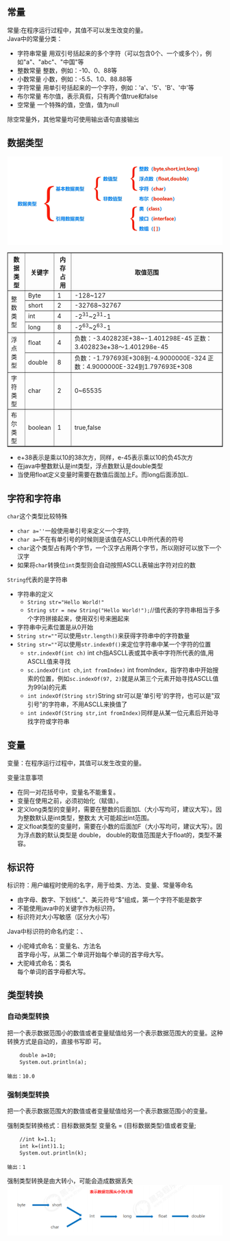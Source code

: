 ## 常量
常量:在程序运行过程中，其值不可以发生改变的量。  
Java中的常量分类：
* 字符串常量 用双引号括起来的多个字符（可以包含0个、一个或多个），例如"a"、"abc"、"中国"等
* 整数常量 整数，例如：-10、0、88等
* 小数常量 小数，例如：-5.5、1.0、88.88等
* 字符常量 用单引号括起来的一个字符，例如：'a'、'5'、'B'、'中'等
* 布尔常量 布尔值，表示真假，只有两个值true和false
* 空常量 一个特殊的值，空值，值为null  

除空常量外，其他常量均可使用输出语句直接输出

## 数据类型

![](image/数据类型分类.png)
<table border="1" cellspacing="0" cellpadding="0">
        <tr>
            <th>数据类型</th>
            <th>关键字</th>
            <th>内存占用</th>
            <th>取值范围</th>
        </tr>
        <tr>
            <td rowspan="4">整数类型</td>
            <td>Byte</td>
            <td>1</td>
            <td>-128~127</td>
        </tr>
        <tr>
            <td>short</td>
            <td>2</td>
            <td>-32768~32767</td>
        </tr>
        <tr>
            <td>int</td>
            <td>4</td>
            <td>-2<sup>31</sup>~2<sup>31</sup>-1</td>
        </tr>
        <tr>
            <td>long</td>
            <td>8</td>
            <td>-2<sup>63</sup>~2<sup>63</sup>-1</td>
        </tr>
        <tr>
            <td rowspan="2">浮点类型</td>
            <td>float</td>
            <td>4</td>
            <td>负数：-3.402823E+38~-1.401298E-45 正数：3.402823e+38～1.401298e-45</td>
        </tr>
        <tr>
            <td>double</td>
            <td>8</td>
            <td>负数：-1.797693E+308到-4.9000000E-324 正数：4.9000000E-324到1.797693E+308</td>
        </tr>
        <tr>
            <td>字符类型</td>
            <td>char</td>
            <td>2</td>
            <td>0~65535</td>
        </tr>
        <tr>
            <td>布尔类型</td>
            <td>boolean</td>
            <td>1</td>
            <td>true,false</td>
        </tr>
    </table>

- e+38表示是乘以10的38次方，同样，e-45表示乘以10的负45次方
- 在java中整数默认是int类型，浮点数默认是double类型
- 当使用float定义变量时需要在数值后面加上F。而long后面添加L.

## 字符和字符串

`char`这个类型比较特殊
- `char a=''`一般使用单引号来定义一个字符,
- `char a=`不在有单引号的时候则是该值在ASCLL中所代表的符号
- `char`这个类型占有两个字节，一个汉字占用两个字节，所以刚好可以放下一个汉字
- 如果将`char`转换位`int`类型则会自动按照ASCLL表输出字符对应的数


`String`代表的是字符串
- 字符串的定义
  - `String str="Hello World!"`   
  - `String str = new String("Hello World!");`//值代表的字符串相当于多个字符拼接起来，使用双引号来圈起来
- 字符串中元素位置是从0开始
- `String str=""`可以使用`str.length()`来获得字符串中的字符数量
- `String str=""`可以使用`str.index0f()`来定位字符串中某一个字符的位置
  - `str.index0f(int ch)` int ch指ASCLL表或其中表中字符所代表的值,用ASCLL值来寻找
  - `sc.indexOf(int ch,int fromIndex)` int fromIndex，指字符串中开始搜索的位置，例如`sc.indexOf(97, 2)`就是从第三个元素开始寻找ASCLL值为99(a)的元素
  - `int indexOf(String str)`String str可以是'单引号'的字符，也可以是"双引号"的字符串，不用ASCLL来换值了
  - `int indexOf(String str,int fromIndex)`同样是从某一位元素后开始寻找字符或字符串

## 变量
变量：在程序运行过程中，其值可以发生改变的量。  


变量注意事项

* 在同一对花括号中，变量名不能重复。
*  变量在使用之前，必须初始化（赋值）。
*  定义long类型的变量时，需要在整数的后面加L（大小写均可，建议大写）。因为整数默认是int类型，整数太
大可能超出int范围。
* 定义float类型的变量时，需要在小数的后面加F（大小写均可，建议大写）。因为浮点数的默认类型是
double， double的取值范围是大于float的，类型不兼容。


## 标识符
标识符：用户编程时使用的名字，用于给类、方法、变量、常量等命名

* 由字母、数字、下划线“_”、美元符号“$”组成，第一个字符不能是数字
* 不能使用java中的关键字作为标识符。
* 标识符对大小写敏感（区分大小写）
  
Java中标识符的命名约定：、
* 小驼峰式命名：变量名、方法名  
首字母小写，从第二个单词开始每个单词的首字母大写。
* 大驼峰式命名：类名  
每个单词的首字母都大写。



## 类型转换

### 自动类型转换
把一个表示数据范围小的数值或者变量赋值给另一个表示数据范围大的变量。这种转换方式是自动的，直接书写即
可。


        double a=10;
        System.out.println(a);

    输出：10.0

### 强制类型转换
把一个表示数据范围大的数值或者变量赋值给另一个表示数据范围小的变量。   

强制类型转换格式：目标数据类型 变量名 = (目标数据类型)值或者变量;


        //int k=1.1;
        int k=(int)1.1;
        System.out.println(k);

    输出：1

强制类型转换是由大转小，可能会造成数据丢失
![](image/数据类型大小.png)